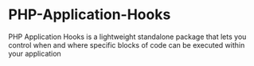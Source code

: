 # PHP-Application-Hooks
PHP Application Hooks is a lightweight standalone package that lets you control when and where specific blocks of code can be executed within your application
